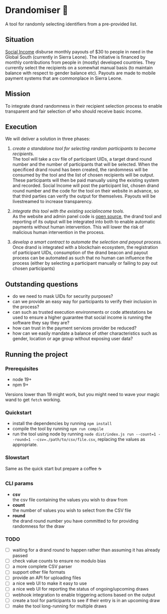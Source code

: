 # Drandomiser 🎲
A tool for randomly selecting identifiers from a pre-provided list.

## Situation

[Social Income](https://socialincome.org) disburse monthly payouts of $30 to people in need in the Global South (currently in Sierra Leone). The initiative is financed by monthly contributions from people in (mostly) developed countries. They currently select the recipients on a somewhat manual basis (to maintain balance with respect to gender balance etc). Payouts are made to mobile payment systems that are commonplace in Sierra Leone.

## Mission
To integrate drand randomness in their recipient selection process to enable transparent and fair selection of who should receive basic income.

## Execution
We will deliver a solution in three phases:

1. _create a standalone tool for selecting random participants to become recipients._  
   The tool will take a csv file of participant UIDs, a target drand round number and the number of participants that will be selected.
   When the specificed drand round has been created, the randomness will be consumed by the tool and the list of chosen recipients will be output.
   These participants will then be paid manually using the existing system and recorded.
   Social Income will post the participant list, chosen drand round number and the code for the tool on their website in advance, so that third parties can verify the output for themselves.
   Payouts will be livestreamed to increase transparency.

2. _integrate this tool with the existing socialincome tools._  
   As the website and admin panel code is [open source](https://github.com/socialincome-san/public), the drand tool and reporting of its output will be integrated into both to enable automatic payments without human intervention. This will lower the risk of malicious human intervention in the process.

3. _develop a smart contract to automate the selection and payout process._  
   Once drand is integrated with a blockchain ecosystem, the registration of participant UIDs, consumption of the drand beacon and payout process can be automated as such that no human can influence the process (either by selecting a participant manually or failing to pay out chosen participants)

## Outstanding questions
- do we need to mask UIDs for security purposes?
- can we provide an easy way for participants to verify their inclusion in the process?
- can such as trusted execution environments or code attestations be used to ensure a higher guarantee that social income is running the software they say they are?
- how can trust in the payment services provider be reduced?
- how can we easily mandate a balance of other characteristics such as gender, location or age group without exposing user data?

## Running the project

### Prerequisites
- node 19+
- npm 9+

Versions lower than 19 might work, but you might need to wave your magic wand to get `fetch` working.

### Quickstart
- install the dependencies by running `npm install`
- compile the tool by running `npm run compile`
- run the tool using node by running `node dist/index.js run --count=1 --round=1 --csv=./path/to/csv/file.csv`, replacing the values as appropriate.

### Slowstart
Same as the quick start but prepare a coffee ☕

### CLI params
- **csv**  
  the csv file containing the values you wish to draw from
- **count**  
the number of values you wish to select from the CSV file
- **round**  
the drand round number you have committed to for providing randomness for the draw

### TODO
- [ ] waiting for a drand round to happen rather than assuming it has already passed
- [ ] check value counts to ensure no modulo bias
- [ ] a more complete CSV parser
- [ ] support other file formats
- [ ] provide an API for uploading files
- [ ] a nice web UI to make it easy to use
- [ ] a nice web UI for reporting the status of ongoing/upcoming draws
- [ ] webhook integration to enable triggering actions based on the output
- [ ] create a tool for participants to see if their entry is in an upcoming draw
- [ ] make the tool long-running for multiple draws
